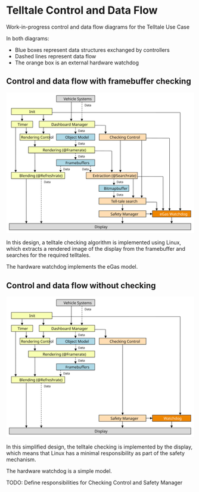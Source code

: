 # Telltale Control and Data Flow

Work-in-progress control and data flow diagrams for the Telltale Use Case

In both diagrams:

* Blue boxes represent data structures exchanged by controllers
* Dashed lines represent data flow
* The orange box is an external hardware watchdog

## Control and data flow with framebuffer checking

![Flow with framebuffer check](Telltale-control-structure.svg)

In this design, a telltale checking algorithm is implemented using Linux, which extracts a rendered image of the display from the framebuffer and searches for the required telltales.

The hardware watchdog implements the eGas model.

## Control and data flow without checking

![Flow with framebuffer check](Telltale-control-structure-minimal.svg)

In this simplified design, the telltale checking is implemented by the display, which means that Linux has a minimal responsibility as part of the safety mechanism.

The hardware watchdog is a simple model.

TODO: Define responsibilities for Checking Control and Safety Manager
